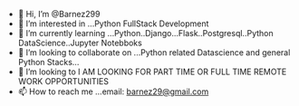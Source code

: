 - 👋 Hi, I’m @Barnez299
- 👀 I’m interested in ...Python FullStack Development
- 🌱 I’m currently learning ...Python..Django...Flask..Postgresql..Python DataScience..Jupyter Notebboks
- 💞️ I’m looking to collaborate on ...Python related Datascience and general Python Stacks...
- 💞️ I’m looking to I AM LOOKING FOR PART TIME OR FULL TIME REMOTE WORK OPPORTUNITIES
- 📫 How to reach me ...email: barnez29@gmail.com

<!---
Barnez299/Barnez299 is a ✨ special ✨ repository because its `README.md` (this file) appears on your GitHub profile.
You can click the Preview link to take a look at your changes.
--->
